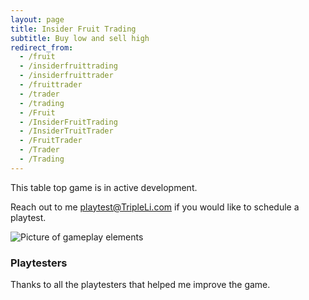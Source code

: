 ```yaml
---
layout: page
title: Insider Fruit Trading
subtitle: Buy low and sell high
redirect_from:
  - /fruit
  - /insiderfruittrading
  - /insiderfruittrader
  - /fruittrader
  - /trader
  - /trading
  - /Fruit
  - /InsiderFruitTrading
  - /InsiderTruitTrader
  - /FruitTrader
  - /Trader
  - /Trading
---
```


This table top game is in active development. 

Reach out to me <playtest@TripleLi.com> if you would like to schedule a playtest.

![Picture of gameplay elements](/assets/img/Insider-Fruit-Trading_Game-pieces2.JPG)

### Playtesters

Thanks to all the playtesters that helped me improve the game.
